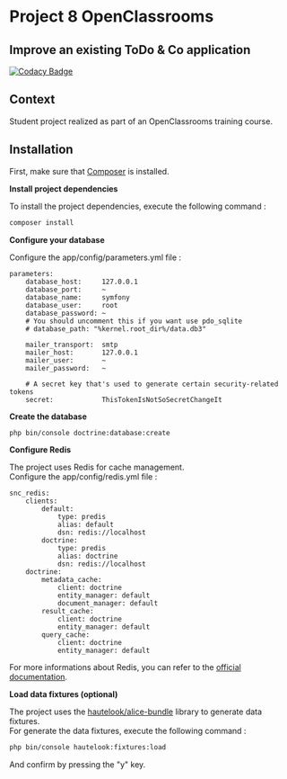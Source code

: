 # Project 8 OpenClassrooms
## Improve an existing ToDo & Co application

[![Codacy Badge](https://api.codacy.com/project/badge/Grade/88a2088512e44c929bb462d1c728c941)](https://www.codacy.com/app/FloStn/P8?utm_source=github.com&amp;utm_medium=referral&amp;utm_content=FloStn/P8&amp;utm_campaign=Badge_Grade)
## Context

Student project realized as part of an OpenClassrooms training course.

## Installation

First, make sure that [Composer](https://getcomposer.org) is installed.

**Install project dependencies**

To install the project dependencies, execute the following command :

``` bash
composer install
```

**Configure your database**

Configure the app/config/parameters.yml file :

``` env
parameters:
    database_host:     127.0.0.1
    database_port:     ~
    database_name:     symfony
    database_user:     root
    database_password: ~
    # You should uncomment this if you want use pdo_sqlite
    # database_path: "%kernel.root_dir%/data.db3"

    mailer_transport:  smtp
    mailer_host:       127.0.0.1
    mailer_user:       ~
    mailer_password:   ~

    # A secret key that's used to generate certain security-related tokens
    secret:            ThisTokenIsNotSoSecretChangeIt
```

**Create the database**

``` bash
php bin/console doctrine:database:create
```

**Configure Redis**

The project uses Redis for cache management.  
Configure the app/config/redis.yml file :

``` env
snc_redis:
    clients:
        default:
            type: predis
            alias: default
            dsn: redis://localhost
        doctrine:
            type: predis
            alias: doctrine
            dsn: redis://localhost
    doctrine:
        metadata_cache:
            client: doctrine
            entity_manager: default
            document_manager: default
        result_cache:
            client: doctrine
            entity_manager: default
        query_cache:
            client: doctrine
            entity_manager: default
```

For more informations about Redis, you can refer to the [official documentation](https://redis.io/documentation).

**Load data fixtures (optional)**

The project uses the [hautelook/alice-bundle](https://packagist.org/packages/hautelook/alice-bundle) library to generate data fixtures.  
For generate the data fixtures, execute the following command :

``` bash
php bin/console hautelook:fixtures:load
```
And confirm by pressing the "y" key.
